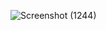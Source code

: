 ![Screenshot (1244)](https://user-images.githubusercontent.com/71547739/181509097-6669f6b1-2ae1-4f48-9470-84dc7d83b459.png)
